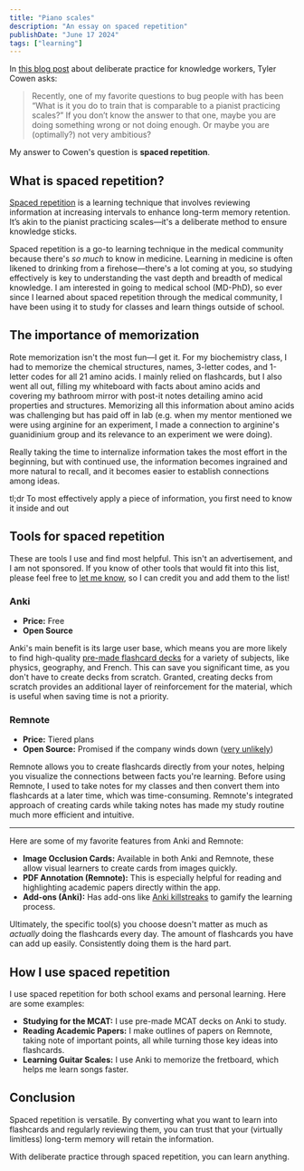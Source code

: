 ```yaml
---
title: "Piano scales"
description: "An essay on spaced repetition"
publishDate: "June 17 2024"
tags: ["learning"]
---
```

In [this blog post](https://marginalrevolution.com/marginalrevolution/2019/07/how-i-practice-at-what-i-do.html) about deliberate practice for knowledge workers, Tyler Cowen asks:

> Recently, one of my favorite questions to bug people with has been “What is it you do to train that is comparable to a pianist practicing scales?” If you don’t know the answer to that one, maybe you are doing something wrong or not doing enough. Or maybe you are (optimally?) not very ambitious?

My answer to Cowen's question is **spaced repetition**.

## What is spaced repetition?

[Spaced repetition](https://en.wikipedia.org/wiki/Spaced_repetition) is a learning technique that involves reviewing information at increasing intervals to enhance long-term memory retention. It’s akin to the pianist practicing scales—it's a deliberate method to ensure knowledge sticks.

Spaced repetition is a go-to learning technique in the medical community because there's *so much* to know in medicine. Learning in medicine is often likened to drinking from a firehose—there's a lot coming at you, so studying effectively is key to understanding the vast depth and breadth of medical knowledge. I am interested in going to medical school (MD-PhD), so ever since I learned about spaced repetition through the medical community, I have been using it to study for classes and learn things outside of school.

## The importance of memorization
Rote memorization isn't the most fun—I get it. For my biochemistry class, I had to memorize the chemical structures, names, 3-letter codes, and 1-letter codes for all 21 amino acids. I mainly relied on flashcards, but I also went all out, filling my whiteboard with facts about amino acids and covering my bathroom mirror with post-it notes detailing amino acid properties and structures. Memorizing all this information about amino acids was challenging but has paid off in lab (e.g. when my mentor mentioned we were using arginine for an experiment, I made a connection to arginine's guanidinium group and its relevance to an experiment we were doing).

Really taking the time to internalize information takes the most effort in the beginning, but with continued use, the information becomes ingrained and more natural to recall, and it becomes easier to establish connections among ideas.  
 
tl;dr To most effectively apply a piece of information, you first need to know it inside and out

## Tools for spaced repetition
These are tools I use and find most helpful. This isn't an advertisement, and I am not sponsored. If you know of other tools that would fit into this list, please feel free to [let me know](https://heidihuang.xyz/contact), so I can credit you and add them to the list!

### Anki

- **Price:** Free
- **Open Source**

Anki's main benefit is its large user base, which means you are more likely to find high-quality [pre-made flashcard decks](https://ankiweb.net/shared/decks) for a variety of subjects, like physics, geography, and French. This can save you significant time, as you don't have to create decks from scratch. Granted, creating decks from scratch provides an additional layer of reinforcement for the material, which is useful when saving time is not a priority.

### Remnote

- **Price:** Tiered plans
- **Open Source:** Promised if the company winds down ([very unlikely](https://help.remnote.com/en/articles/6085006-can-i-trust-you-ll-be-around-for-the-long-haul))

Remnote allows you to create flashcards directly from your notes, helping you visualize the connections between facts you're learning.   Before using Remnote, I used to take notes for my classes and then convert them into flashcards at a later time, which was time-consuming. Remnote's integrated approach of creating cards while taking notes has made my study routine much more efficient and intuitive.

---

Here are some of my favorite features from Anki and Remnote:

- **Image Occlusion Cards:** Available in both Anki and Remnote, these allow visual learners to create cards from images quickly.
- **PDF Annotation (Remnote):** This is especially helpful for reading and highlighting academic papers directly within the app.
- **Add-ons (Anki):** Has add-ons like [Anki killstreaks](https://ankiweb.net/shared/info/1562475180) to gamify the learning process. 

Ultimately, the specific tool(s) you choose doesn't matter as much as *actually* doing the flashcards every day. The amount of flashcards you have can add up easily. Consistently doing them is the hard part. 

## How I use spaced repetition

I use spaced repetition for both school exams and personal learning. Here are some examples:

- **Studying for the MCAT:** I use pre-made MCAT decks on Anki to study.
- **Reading Academic Papers:** I make outlines of papers on Remnote, taking note of important points, all while turning those key ideas into flashcards.
- **Learning Guitar Scales:** I use Anki to memorize the fretboard, which helps me learn songs faster.

## Conclusion
Spaced repetition is versatile. By converting what you want to learn into flashcards and regularly reviewing them, you can trust that your (virtually limitless) long-term memory will retain the information.

With deliberate practice through spaced repetition, you can learn anything. 



